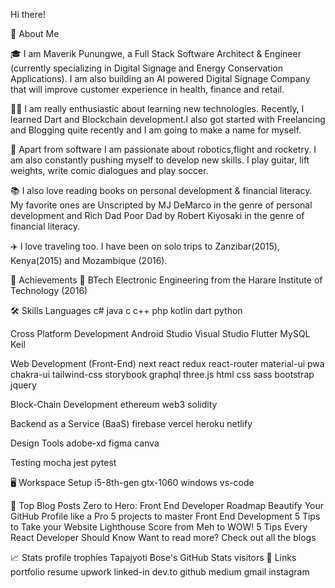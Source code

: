 Hi there! 

🚀 About Me

🎓 I am Maverik Punungwe, a Full Stack Software Architect & Engineer (currently specializing in Digital Signage and Energy Conservation Applications). I am also building an AI powered Digital Signage Company that will improve customer experience in health, finance and retail.

👨‍💻 I am really enthusiastic about learning new technologies. Recently, I learned Dart and Blockchain development.I also got started with Freelancing and Blogging quite recently and I am going to make a name for myself.

🎸 Apart from software I am passionate about robotics,flight and rocketry. I am also constantly pushing myself to develop new skills. I play guitar, lift weights, write comic dialogues and play soccer.

📚 I also love reading books on personal development & financial literacy. My favorite ones are Unscripted by MJ DeMarco in the genre of personal development and Rich Dad Poor Dad by Robert Kiyosaki in the genre of financial literacy.

✈️ I love traveling too. I have been on solo trips to Zanzibar(2015), Kenya(2015) and Mozambique (2016).

🏅 Achievements
📝 BTech Electronic Engineering from the Harare Institute of Technology (2016)

🛠️ Skills
Languages
c# java c c++ php kotlin dart python

Cross Platform Development
Android Studio Visual Studio Flutter MySQL Keil

Web Development (Front-End)
next react redux react-router material-ui pwa chakra-ui tailwind-css storybook graphql three.js html css sass bootstrap jquery

Block-Chain Development
ethereum web3 solidity



Backend as a Service (BaaS)
firebase vercel heroku netlify

Design Tools
adobe-xd figma canva

Testing
mocha jest pytest

🖥️ Workspace Setup
i5-8th-gen gtx-1060 windows vs-code

📝 Top Blog Posts
Zero to Hero: Front End Developer Roadmap
Beautify Your GitHub Profile like a Pro
5 projects to master Front End Development
5 Tips to Take your Website Lighthouse Score from Meh to WOW!
5 Tips Every React Developer Should Know
Want to read more? Check out all the blogs

📈 Stats
profile trophies
Tapajyoti Bose's GitHub Stats
visitors
🔗 Links
portfolio resume upwork linked-in dev.to github medium gmail instagram
